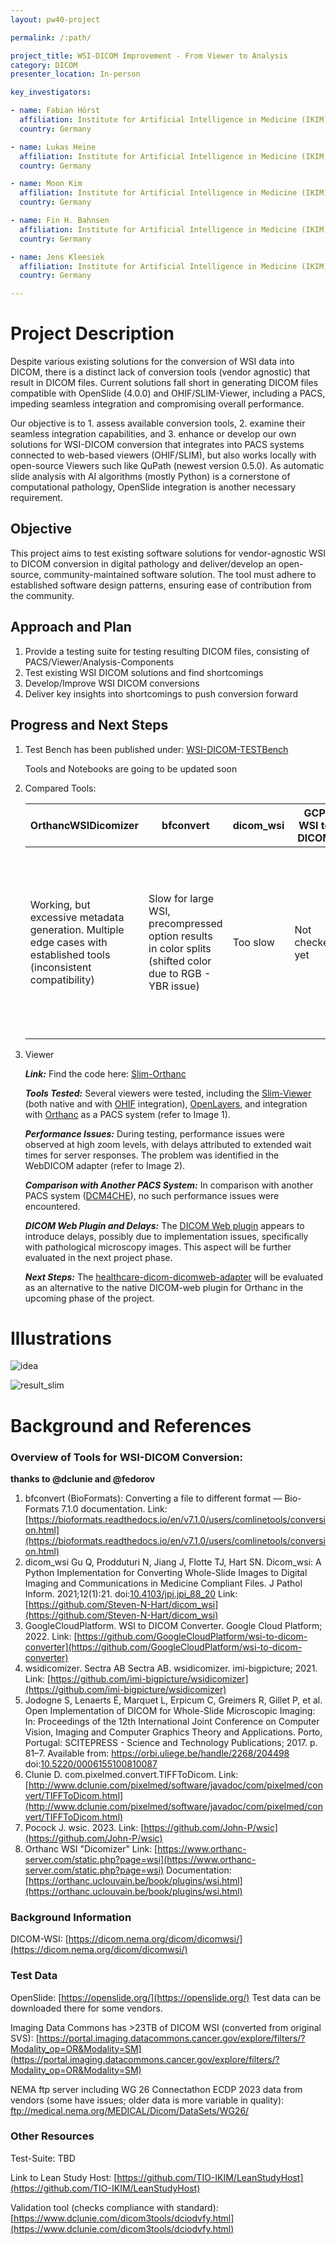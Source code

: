 ```yaml
---
layout: pw40-project

permalink: /:path/

project_title: WSI-DICOM Improvement - From Viewer to Analysis
category: DICOM
presenter_location: In-person

key_investigators:

- name: Fabian Hörst
  affiliation: Institute for Artificial Intelligence in Medicine (IKIM)
  country: Germany

- name: Lukas Heine
  affiliation: Institute for Artificial Intelligence in Medicine (IKIM)
  country: Germany

- name: Moon Kim
  affiliation: Institute for Artificial Intelligence in Medicine (IKIM)
  country: Germany

- name: Fin H. Bahnsen
  affiliation: Institute for Artificial Intelligence in Medicine (IKIM)
  country: Germany

- name: Jens Kleesiek
  affiliation: Institute for Artificial Intelligence in Medicine (IKIM)
  country: Germany

---
```


# Project Description

<!-- Add a short paragraph describing the project. -->

Despite various existing solutions for the conversion of WSI data into DICOM, there is a distinct lack of conversion tools (vendor agnostic) that result in DICOM files. Current solutions fall short in generating DICOM files compatible with OpenSlide (4.0.0) and OHIF/SLIM-Viewer, including a PACS, impeding seamless integration and compromising overall performance.

Our objective is to 1. assess available conversion tools, 2. examine their seamless integration capabilities, and 3. enhance or develop our own solutions for WSI-DICOM conversion that integrates into PACS systems connected to web-based viewers (OHIF/SLIM), but also works locally with open-source Viewers such like QuPath (newest version 0.5.0). As automatic slide analysis with AI algorithms (mostly Python) is a cornerstone of computational pathology, OpenSlide integration is another necessary requirement.

## Objective

<!-- Describe here WHAT you would like to achieve (what you will have as end result). -->

This project aims to test existing software solutions for vendor-agnostic WSI to DICOM conversion in digital pathology and deliver/develop an open-source, community-maintained software solution. The tool must adhere to established software design patterns, ensuring ease of contribution from the community.

## Approach and Plan

<!-- Describe here HOW you would like to achieve the objectives stated above. -->

1.  Provide a testing suite for testing resulting DICOM files, consisting of PACS/Viewer/Analysis-Components
2.  Test existing WSI DICOM solutions and find shortcomings
3.  Develop/Improve WSI DICOM conversions
4.  Deliver key insights into shortcomings to push conversion forward

## Progress and Next Steps

1. Test Bench has been published under: [WSI-DICOM-TESTBench](https://github.com/FabianHoerst/WSI-DICOM-TESTBench)
   
   Tools and Notebooks are going to be updated soon
3. Compared Tools:
  
    | OrthancWSIDicomizer                                         | bfconvert | dicom_wsi | GCP WSI to DICOM | pixelmed | IMI Big Picture |
    |-------------------------------------------------------------|-----------|-----------|------------------|----------|-----------------|
    | Working, but excessive metadata generation. Multiple edge cases with established tools (inconsistent compatibility) | Slow for large WSI, precompressed option results in color splits (shifted color due to RGB - YBR issue) | Too slow |Not checked yet | Still working for svs and tiff, stable backup solution | Decent solution, but ICC color profile is not transfered to the respective DICOM tags. Should not be that hard to fix. |          

4. Viewer
   
   ***Link:***
    Find the code here: [Slim-Orthanc](https://github.com/diatools/slim-orthanc/)
   
    ***Tools Tested:***
    Several viewers were tested, including the [Slim-Viewer](https://github.com/ImagingDataCommons/slim) (both native and with [OHIF](https://ohif.org/) integration), [OpenLayers](https://openlayers.org/), and integration with [Orthanc](https://www.orthanc-server.com/) as a PACS system (refer to Image 1).
    
    ***Performance Issues:***
    During testing, performance issues were observed at high zoom levels, with delays attributed to extended wait times for server responses. The problem was identified in the WebDICOM adapter (refer to Image 2).
    
    ***Comparison with Another PACS System:***
    In comparison with another PACS system ([DCM4CHE](https://www.dcm4che.org/)), no such performance issues were encountered.
    
    ***DICOM Web Plugin and Delays:***
    The [DICOM Web plugin](https://www.orthanc-server.com/static.php?page=dicomweb) appears to introduce delays, possibly due to implementation issues, specifically with pathological microscopy images. This aspect will be further evaluated in the next project phase.
    
    ***Next Steps:***
    The [healthcare-dicom-dicomweb-adapter](https://github.com/GoogleCloudPlatform/healthcare-dicom-dicomweb-adapter) will be evaluated as an alternative to the native DICOM-web plugin for Orthanc in the upcoming phase of the project.
       
# Illustrations

<!-- Add pictures and links to videos that demonstrate what has been accomplished. -->

![idea](https://github.com/NA-MIC/ProjectWeek/assets/67600643/1c0d0f88-f302-4cd7-9499-b77be854411f)

![result_slim](https://github.com/NA-MIC/ProjectWeek/assets/67600643/0955c066-ee14-4b64-8204-f64a66fa2bbf)


# Background and References

<!-- If you developed any software, include link to the source code repository.
     If possible, also add links to sample data, and to any relevant publications. -->

### Overview of Tools for WSI-DICOM Conversion: 

**thanks to @dclunie and @fedorov**

1. bfconvert (BioFormats):
   Converting a file to different format — Bio-Formats 7.1.0 documentation. 
   Link: [https://bioformats.readthedocs.io/en/v7.1.0/users/comlinetools/conversion.html](https://bioformats.readthedocs.io/en/v7.1.0/users/comlinetools/conversion.html)
2. dicom_wsi
   Gu Q, Prodduturi N, Jiang J, Flotte TJ, Hart SN. Dicom_wsi: A Python Implementation for Converting Whole-Slide Images to Digital Imaging and Communications in Medicine Compliant Files. J Pathol Inform. 2021;12(1):21. doi:[10.4103/jpi.jpi_88_20](https://doi.org/10.4103/jpi.jpi_88_20)
  Link: [https://github.com/Steven-N-Hart/dicom_wsi](https://github.com/Steven-N-Hart/dicom_wsi)
3. GoogleCloudPlatform. WSI to DICOM Converter. 
  Google Cloud Platform; 2022. 
   Link: [https://github.com/GoogleCloudPlatform/wsi-to-dicom-converter](https://github.com/GoogleCloudPlatform/wsi-to-dicom-converter)
4. wsidicomizer. Sectra AB
   Sectra AB. wsidicomizer. imi-bigpicture; 2021. 
   Link: [https://github.com/imi-bigpicture/wsidicomizer](https://github.com/imi-bigpicture/wsidicomizer)
5. Jodogne S, Lenaerts É, Marquet L, Erpicum C, Greimers R, Gillet P, et al. Open Implementation of DICOM for Whole-Slide Microscopic Imaging: In: Proceedings of the 12th International Joint Conference on Computer Vision, Imaging and Computer Graphics Theory and Applications. Porto, Portugal: SCITEPRESS - Science and Technology Publications; 2017. p. 81–7. Available from: https://orbi.uliege.be/handle/2268/204498 doi:[10.5220/0006155100810087](https://doi.org/10.5220/0006155100810087)
6. Clunie D. com.pixelmed.convert.TIFFToDicom. 
   Link: [http://www.dclunie.com/pixelmed/software/javadoc/com/pixelmed/convert/TIFFToDicom.html](http://www.dclunie.com/pixelmed/software/javadoc/com/pixelmed/convert/TIFFToDicom.html)
7. Pocock J. wsic. 2023.
  Link: [https://github.com/John-P/wsic](https://github.com/John-P/wsic)
8. Orthanc WSI "Dicomizer"
  Link: [https://www.orthanc-server.com/static.php?page=wsi](https://www.orthanc-server.com/static.php?page=wsi)
  Documentation: [https://orthanc.uclouvain.be/book/plugins/wsi.html](https://orthanc.uclouvain.be/book/plugins/wsi.html)

### Background Information
DICOM-WSI: [https://dicom.nema.org/dicom/dicomwsi/](https://dicom.nema.org/dicom/dicomwsi/)

### Test Data

OpenSlide: [https://openslide.org/](https://openslide.org/)
Test data can be downloaded there for some vendors.

Imaging Data Commons has >23TB of DICOM WSI (converted from original SVS): [https://portal.imaging.datacommons.cancer.gov/explore/filters/?Modality_op=OR&Modality=SM](https://portal.imaging.datacommons.cancer.gov/explore/filters/?Modality_op=OR&Modality=SM)

NEMA ftp server including WG 26 Connectathon ECDP 2023 data from vendors (some have issues; older data is more variable in quality): ftp://medical.nema.org/MEDICAL/Dicom/DataSets/WG26/

### Other Resources
Test-Suite: TBD

Link to Lean Study Host: [https://github.com/TIO-IKIM/LeanStudyHost](https://github.com/TIO-IKIM/LeanStudyHost)

Validation tool (checks compliance with standard): [https://www.dclunie.com/dicom3tools/dciodvfy.html](https://www.dclunie.com/dicom3tools/dciodvfy.html)



